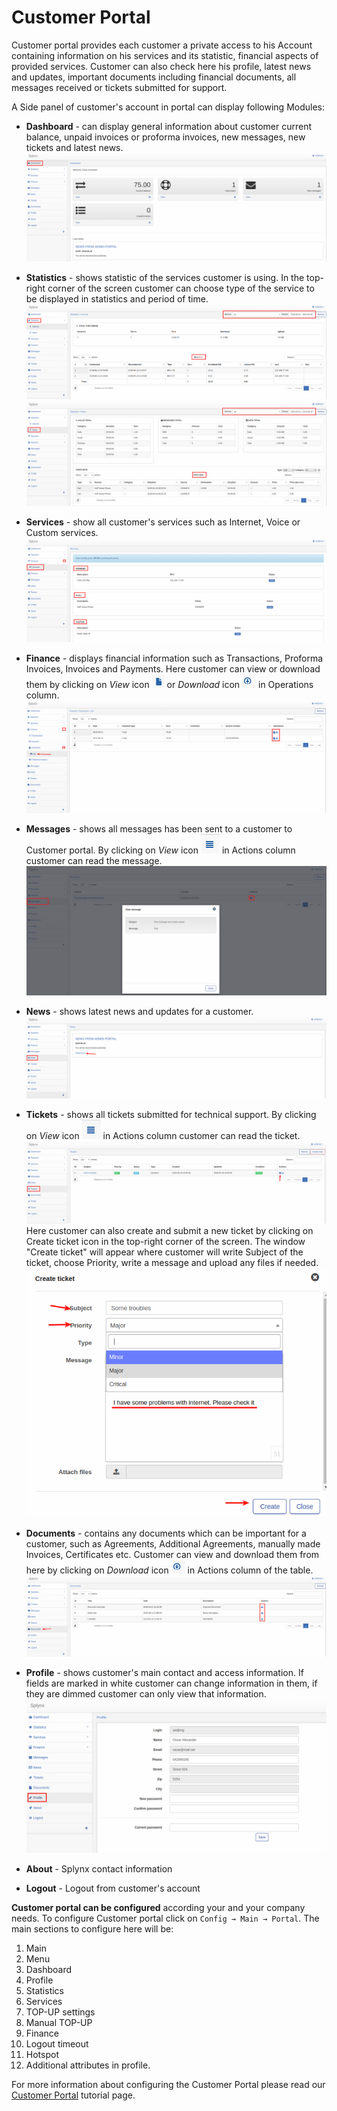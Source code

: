 Customer Portal
==========

Customer portal provides each customer a private access to his Account containing information on his services and its statistic, financial aspects of provided services. Customer can also check here his profile, latest news and updates, important documents including financial documents, all messages received or tickets submitted for support.

A Side panel of customer's account in portal can display following Modules:

* **Dashboard** - can display general information about  customer current balance, unpaid invoices or proforma invoices, new messages, new tickets and latest news.
![Dashboard](dashboard.png)


* **Statistics** - shows statistic of the services customer is using. In the top-right corner of the screen customer can choose type of the service to be displayed in statistics and period of time.
![Statistics](statistics.png)
![Statistics_voice](voice_statistics.png)

* **Services** - show all customer's services such as Internet, Voice or Custom services.
![Services](services.png)


* **Finance** - displays financial information such as Transactions, Proforma Invoices, Invoices and Payments. Here customer can view or download them by clicking on *View* icon <icon class="image-icon">![ViewIcon](view_icon.png)</icon> or *Download* icon <icon class="image-icon">![DownloadIcon](download_icon.png)</icon> in Operations column.
![Payments](payments.png)


* **Messages** - shows all messages has been sent to a customer to Customer portal.
By clicking on *View* icon <icon class="image-icon">![ViewIcon1](view_icon1.png)</icon> in Actions column customer can read the message.
![Messages](messages.png)


* **News** - shows latest news and updates for a customer.
![News](news.png)


* **Tickets** - shows all tickets submitted for technical support. By clicking on *View* icon <icon class="image-icon">![ViewIcon1](view_icon1.png)</icon> in Actions column customer can read the ticket.
![Tickets](tickets.png)
Here customer can also create and submit a new ticket by clicking on Create ticket icon in the top-right corner of the screen. The window "Create ticket" will appear where customer will write Subject of the ticket, choose Priority, write a message and upload any files if needed.
![CreateTicket](create_ticket.png)


* **Documents** - contains any documents which can be important for a customer, such as Agreements, Additional Agreements, manually made Invoices, Certificates etc. Customer can view and download them from here by clicking on *Download* icon <icon class="image-icon">![DownloadIcon](download_icon.png)</icon> in Actions column of the table.
![Documens](documents.png)


* **Profile** - shows customer's main contact and access information.  If fields are marked in white customer can change information in them, if they are dimmed customer can only view that information.
![Profile](profile.png)

* **About** - Splynx contact information
* **Logout** - Logout from customer's account

**Customer portal can be configured** according your and your company needs. To configure Customer portal click on `Config → Main → Portal`. The main sections to configure here will be:

1. Main
2. Menu
3. Dashboard
4. Profile
5. Statistics
6. Services
7. TOP-UP settings
8. Manual TOP-UP
9. Finance
10. Logout timeout
11. Hotspot
12. Additional attributes in profile.


For more information about configuring the Customer Portal please read our [Customer Portal](configuration/main_configuration/portal/portal.md) tutorial page.
